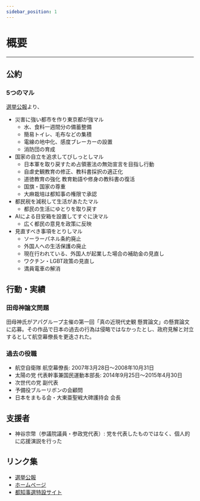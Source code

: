```yaml
---
sidebar_position: 1
---
```


# 概要
--------

## 公約

### 5つのマル
[選挙公報](https://r6tochijisen.metro.tokyo.lg.jp/public/files/R06tochiji_kouhou_kobetsu_22.pdf#view=FitH)より、

- 災害に強い都市を作り東京都が強マル
  - 水、食料一週間分の備蓄整備
  - 簡易トイレ、毛布などの集積
  - 電線の地中化、感度ブレーカーの設置
  - 消防団の育成
- 国家の自立を追求してびしっとしマル
  - 日本軍を取り戻すため占領憲法の無効宣言を目指し行動
  - 自虐史観教育の修正、教科書採択の適正化
  - 道徳教育の強化 教育勅語や修身の教科書の復活
  - 国旗・国家の尊重
  - 大麻栽培は都知事の権限で承認
- 都民税を減税して生活があたたマル
  - 都民の生活にゆとりを取り戻す
- AIによる目安箱を設置してすぐに決マル
  - 広く都民の意見を政策に反映
- 見直すべき事項をとりしマル
  - ソーラーパネル条約廃止
  - 外国人への生活保護の廃止
  - 現在行われている、外国人が起業した場合の補助金の見直し
  - ワクチン・LGBT政策の見直し
  - 満員電車の解消

## 行動・実績

### 田母神論文問題

田母神氏がアパグループ主催の第一回「真の近現代史観 懸賞論文」の懸賞論文に応募。その作品で日本の過去の行為は侵略ではなかったとし、政府見解と対立するとして航空幕僚長を更迭された。

### 過去の役職

- 航空自衛隊 航空幕僚長: 2007年3月28日～2008年10月31日
- 太陽の党 代表幹事兼国民運動本部長: 2014年9月25日～2015年4月30日
- 次世代の党 副代表
- 予備役ブルーリボンの会顧問
- 日本をまもる会・大東亜聖戦大碑護持会 会長

## 支援者

- 神谷宗幣（参議院議員・参政党代表）: 党を代表したものではなく、個人的に応援演説を行った

## リンク集
- [選挙公報](https://r6tochijisen.metro.tokyo.lg.jp/public/files/R06tochiji_kouhou_kobetsu_22.pdf#view=FitH)
- [ホームページ](https://www.tamogami-toshio.jp/)
- [都知事選特設サイト](https://tamogami-jimusyo.com/)